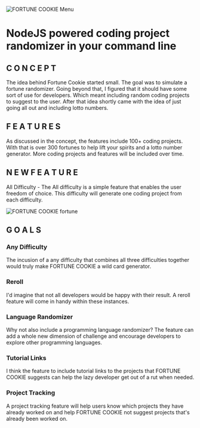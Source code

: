 ![FORTUNE COOKIE Menu](https://i.imgur.com/m1NHcXS.png)
# NodeJS powered coding project randomizer in your command line

## C O N C E P T

The idea behind Fortune Cookie started small. The goal was to simulate a fortune randomizer. Going beyond that, I figured that it should have some sort of use for developers. Which meant including random coding projects to suggest to the user. After that idea shortly came with the idea of just going all out and including lotto numbers.

## F E A T U R E S

As discussed in the concept, the features include 100+ coding projects. With that is over 300 fortunes to help lift your spirits and a lotto number generator. More coding projects and features will be included over time.

## N E W F E A T U R E

All Difficulty - 
The All difficulty is a simple feature that enables the user freedom of choice. This difficulty will generate one coding project from each difficulty.

![FORTUNE COOKIE fortune](https://i.imgur.com/vdUL7ke.png)

## G O A L S

### Any Difficulty
The incusion of a any difficulty that combines all three difficulties together would truly make FORTUNE COOKIE a wild card generator.

### Reroll
I'd imagine that not all developers would be happy with their result. A reroll feature will come in handy within these instances.

### Language Randomizer
Why not also include a programming language randomizer? The feature can add a whole new dimension of challenge and encourage developers to explore other programming languages.

### Tutorial Links
I think the feature to include tutorial links to the projects that FORTUNE COOKIE suggests can help the lazy developer get out of a rut when needed.

### Project Tracking
A project tracking feature will help users know which projects they have already worked on and help FORTUNE COOKIE not suggest projects that's already been worked on. 

